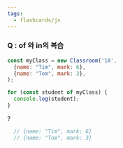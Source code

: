 ```yaml
---
tags:
  - flashcards/js
---
```

### Q : of 와 in의 복습
```js
const myClass = new Classroom('1A',
  {name: "Tim", mark: 6},
  {name: "Tom", mark: 3},
);

for (const student of myClass) {
  console.log(student);
}
```
?
```js
  // {name: "Tim", mark: 6}
  // {name: "Tom", mark: 3}
```